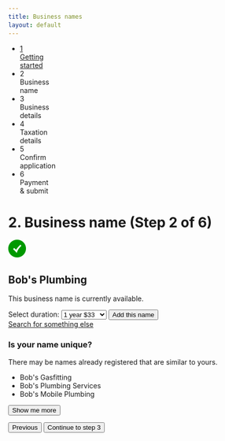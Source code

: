 ```yaml
---
title: Business names
layout: default
---
```

<div class="progress-container">
	<div class="progress-bar">
		<span id="progress-percent" style="width: 23%"></span>
	</div><!-- meter -->
	<ul class="section-nav">
		<li class="done"><a href="entitlement.html"><span>1</span><br>Getting<br> started</a></li>
		<li class="active"><span>2</span><br>Business<br> name</li>
		<li><span>3</span><br>Business<br> details</li>
		<li><span>4</span><br>Taxation<br>details</li>
		<li><span>5</span><br>Confirm<br> application</li>
		<li><span>6</span><br>Payment<br> &amp; submit</li>
	</ul>
</div><!-- progress-container -->
<h1 id="heading" tabindex="-1">2. Business name <span>(Step 2 of 6)</span></h1>

<div class="result-container">
	<div class="result-row">
		<div class="result-cell cell-icon">
			<img src="img/ico-tick-green.png" alt="Success" />
		</div>
		<div class="result-cell cell-detail">
			<h2>Bob's Plumbing</h2>
			<p>This business name is currently available.</p>
		</div>
		<div class="result-cell cell-action">
			<label class="visuallyhidden" for="registration-duration">Select duration:</label>
			<select class="registration-duration" id="registration-duration">
				<option value="1" selected="selected">1 year $33</option>
				<option value="2">3 years $78</option>
			</select>
			<button type="button" class="btn btn-default btn-inline" onclick="location.href='business-names-02.html'">Add this name</button> <br /><a href="business-names.html" class="smaller">Search for something else</a>
		</div>
	</div><!-- result-row -->
</div><!-- result-container -->

<div id="similar-names" class="tip">
	<div id="small-list">
		<h3>Is your name unique?</h3>
		<p>There may be names already registered that are similar to yours.</p>
		<ul>
			<li>Bob's Gasfitting</li>
			<li>Bob's Plumbing Services</li>
			<li>Bob's Mobile Plumbing</li>
		</ul>
		<p><button type="button" id="trigger" class="btn btn-small hide-me">Show me more</button></p>
		<!-- p class="hide-me">Show me <a id="trigger" href="#" onclick="return false;">the rest</a>.</p -->
		<div id="the-rest" style="margin-top: -1em; display: none;">
			<ul>
				<li>Bob's Gasfitting</li>
				<li>Bob's Plumbing Services</li>
				<li>Bob's Mobile Plumbing</li>
				<li>Bob's Gasfitting</li>
				<li>Bob's Plumbing Services</li>
				<li>Bob's Mobile Plumbing</li>
				<li>Bob's Gasfitting</li>
				<li>Bob's Plumbing Services</li>
				<li>Bob's Mobile Plumbing</li>
				<li>Bob's Gasfitting</li>
				<li>Bob's Plumbing Services</li>
				<li>Bob's Mobile Plumbing</li>
			</ul>
			<p><button id="hide-names" class="btn btn-small" type="button">Hide similar names</button></p>
			<!-- p><a id="hide-names" href="#">Hide</a> similar names</p -->
		</div>
	</div>
</div><!-- tip -->

<div class="controls-container">
	<div class="controls-content">
		<button type="button" class="btn previous" onclick="location.href = 'business-names.html'">Previous</button>
		<button type="button" id="btnContinue" class="btn btn-default" onclick="location.href='business-details.html'">Continue to step 3</button>
	</div><!-- controls-content -->
</div><!-- controls-container -->
   
<div class="saveforlater" id="saveForLater"></div>
<div class="applicationoptions" id="applicationOptions"></div>

<script src="scripts/jquery-1.11.3.min.js"></script>
<script src="scripts/jquery.collapse.js"></script>
<script src="scripts/jquery-toggleslide.js"></script>

<script type="text/javascript">
	/* Drop down settings menu */
	$("nav").accessibleMegaMenu({
		/* prefix for generated unique id attributes, which are required to indicate aria-owns, aria-controls and aria-labelledby */
		uuidPrefix: "accessible-megamenu",
		/* css class used to define the megamenu styling */
		menuClass: "nav-menu",
		/* css class for a top-level navigation item in the megamenu */
		topNavItemClass: "nav-item",
		/* css class for a megamenu panel */
		panelClass: "sub-nav",
		/* css class for a group of items within a megamenu panel */
		panelGroupClass: "sub-nav-group",
		/* css class for the hover state */
		hoverClass: "hover",
		/* css class for the focus state */
		focusClass: "focus",
		/* css class for the open state */
		openClass: "open"
	});
	$(document).ready(function () {
		initSaveForLater();
		initApplicationOptions();
	});

	$('#trigger').click(function () {
		$('.hide-me').fadeOut('fast', function () { $('#the-rest').fadeIn('fast'); });
		return false;
	});

	$('#hide-names').click(function () {
		$('#similar-names').hide('fast');
		return false;
	});
</script>
